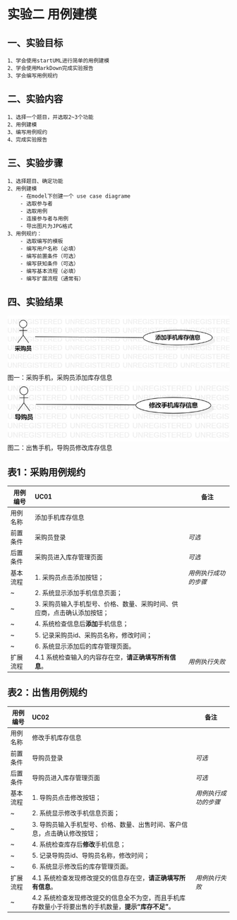 # 实验二 用例建模

## 一、实验目标
	1、学会使用startUML进行简单的用例建模
	2、学会使用MarkDown完成实验报告
	3、学会编写用例规约
## 二、实验内容
	1、选择一个题目，并选取2~3个功能
	2、用例建模
	3、编写用例规约
	4、完成实验报告
## 三、实验步骤
	1、选择题目、确定功能
	2、用例建模
		- 在model下创建一个 use case diagrame
		- 选取参与者
		- 选取用例
		- 连接参与者与用例
		- 导出图片为JPG格式
	3、用例规约：
		- 选取编写的模板
		- 编写用户名称（必填）
		- 编写前置条件（可选）
		- 编写获知条件（可选）
		- 编写基本流程（必填）
		- 编写扩展流程（通常有）
## 四、实验结果
	
![手机进销存系统](./Lb2_采购手机.jpg)  
图一：采购手机，采购员添加库存信息
![手机进销存系统](./Lb2_出售手机.jpg)  
图二：出售手机，导购员修改库存信息

## 表1：采购用例规约  

用例编号  | UC01 | 备注  
-|:-|-  
用例名称  | 添加手机库存信息  |   
前置条件  | 采购员登录    | *可选*   
后置条件  | 采购员进入库存管理页面     | *可选*   
基本流程  | 1. 采购员点击添加按钮；  |*用例执行成功的步骤*    
~| 2. 系统显示添加手机信息页面；  |   
~| 3. 采购员输入手机型号、价格、数量、采购时间、供应商，点击确认添加按钮；  |   
~| 4. 系统检查信息后**添加**手机信息；  |
~| 5. 记录采购员id、采购员名称，修改时间；  |   
~| 6. 系统显示添加后的库存管理页面。  |  
扩展流程  | 4.1 系统检查输入的内容存在空，**请正确填写所有信息**。  |*用例执行失败*    

## 表2：出售用例规约  

用例编号  | UC02 | 备注  
-|:-|-  
用例名称  | 修改手机库存信息  |   
前置条件  | 导购员登录    | *可选*   
后置条件  | 导购员进入库存管理页面     | *可选*   
基本流程  | 1. 导购员点击修改按钮；  |*用例执行成功的步骤*    
~| 2. 系统显示修改手机信息页面； |   
~| 3. 导购员输入手机型号、价格、数量、出售时间、客户信息，点击确认修改按钮；  |   
~| 4. 系统检查库存后**修改**手机信息；  |
~| 5. 记录导购员id、导购员名称，修改时间；  |   
~| 6. 系统显示修改后的库存管理页面。  |  
扩展流程  | 4.1 系统检查发现修改提交的信息存在空，**请正确填写所有信息**。  |*用例执行失败*    
~| 4.2 系统检查发现修改提交的信息全不为空，而且手机库存数量小于将要出售的手机数量，**提示“库存不足”**。  |
